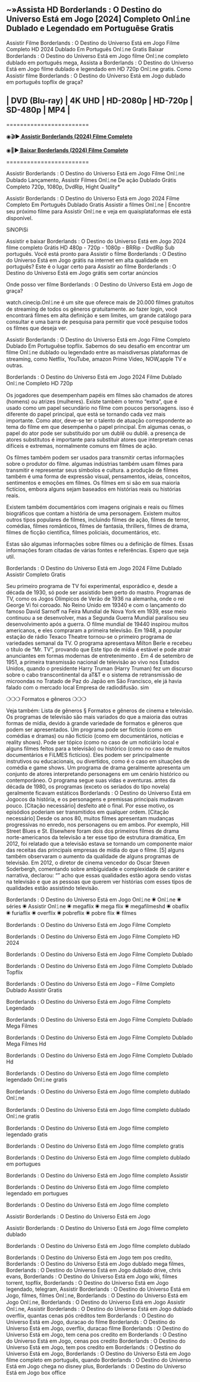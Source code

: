 ## ~»Assista HD Borderlands : O Destino do Universo Está em Jogo [2024] Completo Onl𝚒ne Dublado e Legendado em Portuguêse Gratis

Assistir Filme Borderlands : O Destino do Universo Está em Jogo Filme Completo HD 2024 Dublado Em Português Onl𝚒ne Gratis Baixar Borderlands : O Destino do Universo Está em Jogo filme Onl𝚒ne completo dublado em português mega, Assista a Borderlands : O Destino do Universo Está em Jogo filme dublado e legendado em HD 720p Onl𝚒ne gratis. Como Assistir filme Borderlands : O Destino do Universo Está em Jogo dublado em português topflix de graça?

## | DVD (Blu-ray) | 4K UHD | HD-2080p | HD-720p | SD-480p | MP4 |

========================

◉🎬▶️<b><a href="https://bit.ly/4dwCO5S"> Assistir Borderlands (2024) Filme Completo</a></b>

◉📁▶️<b><a href="https://bit.ly/4dwCO5S"> Baixar Borderlands (2024) Filme Completo</a></b>

========================

Assistir Borderlands : O Destino do Universo Está em Jogo Filme Onl𝚒ne Dublado Lançamento, Assistir Filmes Onl𝚒ne De ação Dublado Grátis Completo 720p, 1080p, DvdRip, Hight Quality*

Assistir Borderlands : O Destino do Universo Está em Jogo 2024 Filme Completo Em Português Dublado Gratis Assistir a filmes Onl𝚒ne | Encontre seu próximo filme para Assistir Onl𝚒ne e veja em quaisplataformas ele está disponível.

SiNOPiSi

Assistir e baixar Borderlands : O Destino do Universo Está em Jogo 2024 filme completo Grátis HD 480p - 720p - 1080p - BRRip - DvdRip Sub português. Você está pronto para Assistir o filme Borderlands : O Destino do Universo Está em Jogo grátis na internet em alta qualidade em português? Este é o lugar certo para Assistir ao filme Borderlands : O Destino do Universo Está em Jogo grátis sem cortar anúncios

Onde posso ver filme Borderlands : O Destino do Universo Está em Jogo de graça?

watch.cinecip.Onl𝚒ne é um site que oferece mais de 20.000 filmes gratuitos de streaming de todos os gêneros gratuitamente. ao fazer login, você encontrará filmes em alta definição e sem limites, um grande catálogo para consultar e uma barra de pesquisa para permitir que você pesquise todos os filmes que deseja ver.

Assistir Borderlands : O Destino do Universo Está em Jogo Filme Completo Dublado Em Portuguêse topflix. Sabemos do seu desafio em encontrar um filme Onl𝚒ne dublado ou legendado entre as maisdiversas plataformas de streaming, como Netflix, YouTube, amazon Prime Video, NOW,apple TV e outras.

Borderlands : O Destino do Universo Está em Jogo 2024 Filme Dublado Onl𝚒ne Completo HD 720p

Os jogadores que desempenham papéis em filmes são chamados de atores (homens) ou atrizes (mulheres). Existe também o termo “extra”, que é usado como um papel secundário no filme com poucos personagens. isso é diferente do papel principal, que está se tornando cada vez mais importante. Como ator, deve-se ter o talento de atuação correspondente ao tema do filme em que desempenha o papel principal. Em algumas cenas, o papel do ator pode ser substituído por um dublê ou dublê. a presença de atores substitutos é importante para substituir atores que interpretam cenas difíceis e extremas, normalmente comuns em filmes de ação.

Os filmes também podem ser usados para transmitir certas informações sobre o produtor do filme. algumas indústrias também usam filmes para transmitir e representar seus símbolos e cultura. a produção de filmes também é uma forma de expressão visual, pensamentos, ideias, conceitos, sentimentos e emoções em filmes. Os filmes em si são em sua maioria fictícios, embora alguns sejam baseados em histórias reais ou histórias reais.

Existem também documentários com imagens originais e reais ou filmes biográficos que contam a história de uma personagem. Existem muitos outros tipos populares de filmes, incluindo filmes de ação, filmes de terror, comédias, filmes românticos, filmes de fantasia, thrillers, filmes de drama, filmes de ficção científica, filmes policiais, documentários, etc.

Estas são algumas informações sobre filmes ou a definição de filmes. Essas informações foram citadas de várias fontes e referências. Espero que seja util.

Borderlands : O Destino do Universo Está em Jogo 2024 Filme Dublado Assistir Completo Gratis

Seu primeiro programa de TV foi experimental, esporádico e, desde a década de 1930, só pode ser assistido bem perto do mastro. Programas de TV, como os Jogos Olímpicos de Verão de 1936 na alemanha, onde o rei George Vi foi coroado. No Reino Unido em 19340 e com o lançamento do famoso David Sarnoff na Feira Mundial de Nova York em 1939, esse meio continuou a se desenvolver, mas a Segunda Guerra Mundial paralisou seu desenvolvimento após a guerra. O filme mundial de 19440 inspirou muitos americanos, e eles compraram a primeira televisão. Em 1948, a popular estação de rádio Texaco Theatre tornou-se o primeiro programa de variedades semanal da TV. O programa apresentava Milton Berle e recebeu o título de “Mr. TV”, provando que Este tipo de mídia é estável e pode atrair anunciantes em formas modernas de entretenimento . Em 4 de setembro de 1951, a primeira transmissão nacional de televisão ao vivo nos Estados Unidos, quando o presidente Harry Truman (Harry Truman) fez um discurso sobre o cabo transcontinental da aT&T e o sistema de retransmissão de microondas no Tratado de Paz do Japão em São Francisco, ele já havia falado com o mercado local Empresa de radiodifusão. sim

❍❍❍ Formatos e gêneros ❍❍❍

Veja também: Lista de gêneros § Formatos e gêneros de cinema e televisão. Os programas de televisão são mais variados do que a maioria das outras formas de mídia, devido à grande variedade de formatos e gêneros que podem ser apresentados. Um programa pode ser fictício (como em comédias e dramas) ou não fictício (como em documentários, notícias e reality shows). Pode ser tópico (como no caso de um noticiário local e alguns filmes feitos para a televisão) ou histórico (como no caso de muitos documentários e FiLMES fictícios). Eles podem ser principalmente instrutivos ou educacionais, ou divertidos, como é o caso em situações de comédia e game shows. Um programa de drama geralmente apresenta um conjunto de atores interpretando personagens em um cenário histórico ou contemporâneo. O programa segue suas vidas e aventuras. antes da década de 1980, os programas (exceto os seriados do tipo novela) geralmente ficavam estáticos Borderlands : O Destino do Universo Está em Jogocos da história, e os personagens e premissas principais mudavam pouco. [Citação necessário] desfeito até o final. Por esse motivo, os episódios poderiam ser transmitidos em qualquer ordem. [Citação necessário] Desde os anos 80, muitos filmes apresentam mudanças progressivas no enredo, nos personagens ou em ambos. Por exemplo, Hill Street Blues e St. Elsewhere foram dois dos primeiros filmes de drama norte-americanos da televisão a ter esse tipo de estrutura dramática, Em 2012, foi relatado que a televisão estava se tornando um componente maior das receitas das principais empresas de mídia do que o filme. [5] alguns também observaram o aumento da qualidade de alguns programas de televisão. Em 2012, o diretor de cinema vencedor do Oscar Steven Soderbergh, comentando sobre ambiguidade e complexidade de caráter e narrativa, declarou: “” acho que essas qualidades estão agora sendo vistas na televisão e que as pessoas que querem ver histórias com esses tipos de qualidades estão assistindo televisão.

Borderlands : O Destino do Universo Está em Jogo Onl𝚒ne ◉ Onl𝚒ne ◉ séries ◉ Assistir Onl𝚒ne ◉ megaflix ◉ mega flix ◉ megafilmeshd ◉ obaflix ◉ furiaflix ◉ overflix ◉ pobreflix ◉ pobre flix ◉ filmes

Borderlands : O Destino do Universo Está em Jogo Filme Completo

Borderlands : O Destino do Universo Está em Jogo Filme Completo HD 2024

Borderlands : O Destino do Universo Está em Jogo Filme Completo Dublado

Borderlands : O Destino do Universo Está em Jogo Filme Completo Dublado Topflix

Borderlands : O Destino do Universo Está em Jogo – Filme Completo Dublado Assistir Gratis

Borderlands : O Destino do Universo Está em Jogo Filme Completo Legendado

Borderlands : O Destino do Universo Está em Jogo Filme Completo Dublado Mega Filmes

Borderlands : O Destino do Universo Está em Jogo Filme Completo Dublado Mega Filmes Hd

Borderlands : O Destino do Universo Está em Jogo Filme Completo Dublado Hd

Borderlands : O Destino do Universo Está em Jogo filme completo legendado Onl𝚒ne gratis

Borderlands : O Destino do Universo Está em Jogo filme completo dublado Onl𝚒ne

Borderlands : O Destino do Universo Está em Jogo filme completo dublado Onl𝚒ne gratis

Borderlands : O Destino do Universo Está em Jogo filme completo legendado gratis

Borderlands : O Destino do Universo Está em Jogo filme completo gratis

Borderlands : O Destino do Universo Está em Jogo filme completo dublado em portugues

Borderlands : O Destino do Universo Está em Jogo filme completo Assistir

Borderlands : O Destino do Universo Está em Jogo filme completo legendado em portugues

Borderlands : O Destino do Universo Está em Jogo filme completo

Assistir Borderlands : O Destino do Universo Está em Jogo

Assistir Borderlands : O Destino do Universo Está em Jogo filme completo dublado

Borderlands : O Destino do Universo Está em Jogo filme completo dublado

Borderlands : O Destino do Universo Está em Jogo tem pos credito, Borderlands : O Destino do Universo Está em Jogo dublado mega filmes, Borderlands : O Destino do Universo Está em Jogo dublado drive, chris evans, Borderlands : O Destino do Universo Está em Jogo wiki, filmes torrent, topflix, Borderlands : O Destino do Universo Está em Jogo legendado, telegram, Assistir Borderlands : O Destino do Universo Está em Jogo, filmes, filmes Onl𝚒ne, Borderlands : O Destino do Universo Está em Jogo Onl𝚒ne, Borderlands : O Destino do Universo Está em Jogo Assistir Onl𝚒ne, Assistir Borderlands : O Destino do Universo Está em Jogo dublado overflix, quantas cenas pós créditos tem Borderlands : O Destino do Universo Está em Jogo, duracao do filme Borderlands : O Destino do Universo Está em Jogo, overflix, duracao filme Borderlands : O Destino do Universo Está em Jogo, tem cena pos credito em Borderlands : O Destino do Universo Está em Jogo, cenas pos credito Borderlands : O Destino do Universo Está em Jogo, tem pos credito em Borderlands : O Destino do Universo Está em Jogo, Borderlands : O Destino do Universo Está em Jogo filme completo em português, quando Borderlands : O Destino do Universo Está em Jogo chega no disney plus, Borderlands : O Destino do Universo Está em Jogo box office

